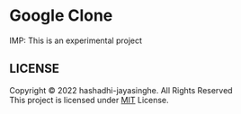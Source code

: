 # Google Clone
IMP: This is an experimental project

## LICENSE

Copyright &#169; 2022 hashadhi-jayasinghe. All Rights Reserved <br>
This project is licensed under [MIT](LICENSE.txt) License.
